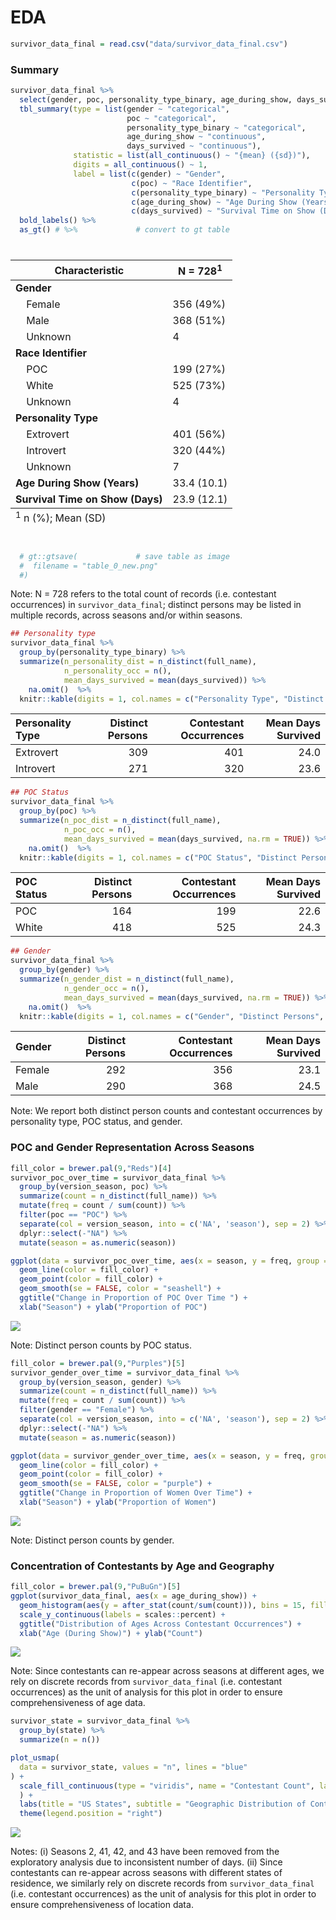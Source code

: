 EDA
================

``` r
survivor_data_final = read.csv("data/survivor_data_final.csv")
```

### Summary

``` r
survivor_data_final %>% 
  select(gender, poc, personality_type_binary, age_during_show, days_survived) %>% 
  tbl_summary(type = list(gender ~ "categorical", 
                          poc ~ "categorical", 
                          personality_type_binary ~ "categorical", 
                          age_during_show ~ "continuous", 
                          days_survived ~ "continuous"), 
              statistic = list(all_continuous() ~ "{mean} ({sd})"), 
              digits = all_continuous() ~ 1,
              label = list(c(gender) ~ "Gender",
                           c(poc) ~ "Race Identifier",
                           c(personality_type_binary) ~ "Personality Type",
                           c(age_during_show) ~ "Age During Show (Years)",
                           c(days_survived) ~ "Survival Time on Show (Days)")) %>% 
  bold_labels() %>%
  as_gt() # %>%             # convert to gt table
```

<div id="ycrlgqdolm" style="padding-left:0px;padding-right:0px;padding-top:10px;padding-bottom:10px;overflow-x:auto;overflow-y:auto;width:auto;height:auto;">
<style>html {
  font-family: -apple-system, BlinkMacSystemFont, 'Segoe UI', Roboto, Oxygen, Ubuntu, Cantarell, 'Helvetica Neue', 'Fira Sans', 'Droid Sans', Arial, sans-serif;
}

#ycrlgqdolm .gt_table {
  display: table;
  border-collapse: collapse;
  margin-left: auto;
  margin-right: auto;
  color: #333333;
  font-size: 16px;
  font-weight: normal;
  font-style: normal;
  background-color: #FFFFFF;
  width: auto;
  border-top-style: solid;
  border-top-width: 2px;
  border-top-color: #A8A8A8;
  border-right-style: none;
  border-right-width: 2px;
  border-right-color: #D3D3D3;
  border-bottom-style: solid;
  border-bottom-width: 2px;
  border-bottom-color: #A8A8A8;
  border-left-style: none;
  border-left-width: 2px;
  border-left-color: #D3D3D3;
}

#ycrlgqdolm .gt_heading {
  background-color: #FFFFFF;
  text-align: center;
  border-bottom-color: #FFFFFF;
  border-left-style: none;
  border-left-width: 1px;
  border-left-color: #D3D3D3;
  border-right-style: none;
  border-right-width: 1px;
  border-right-color: #D3D3D3;
}

#ycrlgqdolm .gt_caption {
  padding-top: 4px;
  padding-bottom: 4px;
}

#ycrlgqdolm .gt_title {
  color: #333333;
  font-size: 125%;
  font-weight: initial;
  padding-top: 4px;
  padding-bottom: 4px;
  padding-left: 5px;
  padding-right: 5px;
  border-bottom-color: #FFFFFF;
  border-bottom-width: 0;
}

#ycrlgqdolm .gt_subtitle {
  color: #333333;
  font-size: 85%;
  font-weight: initial;
  padding-top: 0;
  padding-bottom: 6px;
  padding-left: 5px;
  padding-right: 5px;
  border-top-color: #FFFFFF;
  border-top-width: 0;
}

#ycrlgqdolm .gt_bottom_border {
  border-bottom-style: solid;
  border-bottom-width: 2px;
  border-bottom-color: #D3D3D3;
}

#ycrlgqdolm .gt_col_headings {
  border-top-style: solid;
  border-top-width: 2px;
  border-top-color: #D3D3D3;
  border-bottom-style: solid;
  border-bottom-width: 2px;
  border-bottom-color: #D3D3D3;
  border-left-style: none;
  border-left-width: 1px;
  border-left-color: #D3D3D3;
  border-right-style: none;
  border-right-width: 1px;
  border-right-color: #D3D3D3;
}

#ycrlgqdolm .gt_col_heading {
  color: #333333;
  background-color: #FFFFFF;
  font-size: 100%;
  font-weight: normal;
  text-transform: inherit;
  border-left-style: none;
  border-left-width: 1px;
  border-left-color: #D3D3D3;
  border-right-style: none;
  border-right-width: 1px;
  border-right-color: #D3D3D3;
  vertical-align: bottom;
  padding-top: 5px;
  padding-bottom: 6px;
  padding-left: 5px;
  padding-right: 5px;
  overflow-x: hidden;
}

#ycrlgqdolm .gt_column_spanner_outer {
  color: #333333;
  background-color: #FFFFFF;
  font-size: 100%;
  font-weight: normal;
  text-transform: inherit;
  padding-top: 0;
  padding-bottom: 0;
  padding-left: 4px;
  padding-right: 4px;
}

#ycrlgqdolm .gt_column_spanner_outer:first-child {
  padding-left: 0;
}

#ycrlgqdolm .gt_column_spanner_outer:last-child {
  padding-right: 0;
}

#ycrlgqdolm .gt_column_spanner {
  border-bottom-style: solid;
  border-bottom-width: 2px;
  border-bottom-color: #D3D3D3;
  vertical-align: bottom;
  padding-top: 5px;
  padding-bottom: 5px;
  overflow-x: hidden;
  display: inline-block;
  width: 100%;
}

#ycrlgqdolm .gt_group_heading {
  padding-top: 8px;
  padding-bottom: 8px;
  padding-left: 5px;
  padding-right: 5px;
  color: #333333;
  background-color: #FFFFFF;
  font-size: 100%;
  font-weight: initial;
  text-transform: inherit;
  border-top-style: solid;
  border-top-width: 2px;
  border-top-color: #D3D3D3;
  border-bottom-style: solid;
  border-bottom-width: 2px;
  border-bottom-color: #D3D3D3;
  border-left-style: none;
  border-left-width: 1px;
  border-left-color: #D3D3D3;
  border-right-style: none;
  border-right-width: 1px;
  border-right-color: #D3D3D3;
  vertical-align: middle;
  text-align: left;
}

#ycrlgqdolm .gt_empty_group_heading {
  padding: 0.5px;
  color: #333333;
  background-color: #FFFFFF;
  font-size: 100%;
  font-weight: initial;
  border-top-style: solid;
  border-top-width: 2px;
  border-top-color: #D3D3D3;
  border-bottom-style: solid;
  border-bottom-width: 2px;
  border-bottom-color: #D3D3D3;
  vertical-align: middle;
}

#ycrlgqdolm .gt_from_md > :first-child {
  margin-top: 0;
}

#ycrlgqdolm .gt_from_md > :last-child {
  margin-bottom: 0;
}

#ycrlgqdolm .gt_row {
  padding-top: 8px;
  padding-bottom: 8px;
  padding-left: 5px;
  padding-right: 5px;
  margin: 10px;
  border-top-style: solid;
  border-top-width: 1px;
  border-top-color: #D3D3D3;
  border-left-style: none;
  border-left-width: 1px;
  border-left-color: #D3D3D3;
  border-right-style: none;
  border-right-width: 1px;
  border-right-color: #D3D3D3;
  vertical-align: middle;
  overflow-x: hidden;
}

#ycrlgqdolm .gt_stub {
  color: #333333;
  background-color: #FFFFFF;
  font-size: 100%;
  font-weight: initial;
  text-transform: inherit;
  border-right-style: solid;
  border-right-width: 2px;
  border-right-color: #D3D3D3;
  padding-left: 5px;
  padding-right: 5px;
}

#ycrlgqdolm .gt_stub_row_group {
  color: #333333;
  background-color: #FFFFFF;
  font-size: 100%;
  font-weight: initial;
  text-transform: inherit;
  border-right-style: solid;
  border-right-width: 2px;
  border-right-color: #D3D3D3;
  padding-left: 5px;
  padding-right: 5px;
  vertical-align: top;
}

#ycrlgqdolm .gt_row_group_first td {
  border-top-width: 2px;
}

#ycrlgqdolm .gt_summary_row {
  color: #333333;
  background-color: #FFFFFF;
  text-transform: inherit;
  padding-top: 8px;
  padding-bottom: 8px;
  padding-left: 5px;
  padding-right: 5px;
}

#ycrlgqdolm .gt_first_summary_row {
  border-top-style: solid;
  border-top-color: #D3D3D3;
}

#ycrlgqdolm .gt_first_summary_row.thick {
  border-top-width: 2px;
}

#ycrlgqdolm .gt_last_summary_row {
  padding-top: 8px;
  padding-bottom: 8px;
  padding-left: 5px;
  padding-right: 5px;
  border-bottom-style: solid;
  border-bottom-width: 2px;
  border-bottom-color: #D3D3D3;
}

#ycrlgqdolm .gt_grand_summary_row {
  color: #333333;
  background-color: #FFFFFF;
  text-transform: inherit;
  padding-top: 8px;
  padding-bottom: 8px;
  padding-left: 5px;
  padding-right: 5px;
}

#ycrlgqdolm .gt_first_grand_summary_row {
  padding-top: 8px;
  padding-bottom: 8px;
  padding-left: 5px;
  padding-right: 5px;
  border-top-style: double;
  border-top-width: 6px;
  border-top-color: #D3D3D3;
}

#ycrlgqdolm .gt_striped {
  background-color: rgba(128, 128, 128, 0.05);
}

#ycrlgqdolm .gt_table_body {
  border-top-style: solid;
  border-top-width: 2px;
  border-top-color: #D3D3D3;
  border-bottom-style: solid;
  border-bottom-width: 2px;
  border-bottom-color: #D3D3D3;
}

#ycrlgqdolm .gt_footnotes {
  color: #333333;
  background-color: #FFFFFF;
  border-bottom-style: none;
  border-bottom-width: 2px;
  border-bottom-color: #D3D3D3;
  border-left-style: none;
  border-left-width: 2px;
  border-left-color: #D3D3D3;
  border-right-style: none;
  border-right-width: 2px;
  border-right-color: #D3D3D3;
}

#ycrlgqdolm .gt_footnote {
  margin: 0px;
  font-size: 90%;
  padding-left: 4px;
  padding-right: 4px;
  padding-left: 5px;
  padding-right: 5px;
}

#ycrlgqdolm .gt_sourcenotes {
  color: #333333;
  background-color: #FFFFFF;
  border-bottom-style: none;
  border-bottom-width: 2px;
  border-bottom-color: #D3D3D3;
  border-left-style: none;
  border-left-width: 2px;
  border-left-color: #D3D3D3;
  border-right-style: none;
  border-right-width: 2px;
  border-right-color: #D3D3D3;
}

#ycrlgqdolm .gt_sourcenote {
  font-size: 90%;
  padding-top: 4px;
  padding-bottom: 4px;
  padding-left: 5px;
  padding-right: 5px;
}

#ycrlgqdolm .gt_left {
  text-align: left;
}

#ycrlgqdolm .gt_center {
  text-align: center;
}

#ycrlgqdolm .gt_right {
  text-align: right;
  font-variant-numeric: tabular-nums;
}

#ycrlgqdolm .gt_font_normal {
  font-weight: normal;
}

#ycrlgqdolm .gt_font_bold {
  font-weight: bold;
}

#ycrlgqdolm .gt_font_italic {
  font-style: italic;
}

#ycrlgqdolm .gt_super {
  font-size: 65%;
}

#ycrlgqdolm .gt_footnote_marks {
  font-style: italic;
  font-weight: normal;
  font-size: 75%;
  vertical-align: 0.4em;
}

#ycrlgqdolm .gt_asterisk {
  font-size: 100%;
  vertical-align: 0;
}

#ycrlgqdolm .gt_indent_1 {
  text-indent: 5px;
}

#ycrlgqdolm .gt_indent_2 {
  text-indent: 10px;
}

#ycrlgqdolm .gt_indent_3 {
  text-indent: 15px;
}

#ycrlgqdolm .gt_indent_4 {
  text-indent: 20px;
}

#ycrlgqdolm .gt_indent_5 {
  text-indent: 25px;
}
</style>
<table class="gt_table">
  
  <thead class="gt_col_headings">
    <tr>
      <th class="gt_col_heading gt_columns_bottom_border gt_left" rowspan="1" colspan="1" scope="col" id="&lt;strong&gt;Characteristic&lt;/strong&gt;"><strong>Characteristic</strong></th>
      <th class="gt_col_heading gt_columns_bottom_border gt_center" rowspan="1" colspan="1" scope="col" id="&lt;strong&gt;N = 728&lt;/strong&gt;&lt;sup class=&quot;gt_footnote_marks&quot;&gt;1&lt;/sup&gt;"><strong>N = 728</strong><sup class="gt_footnote_marks">1</sup></th>
    </tr>
  </thead>
  <tbody class="gt_table_body">
    <tr><td headers="label" class="gt_row gt_left" style="font-weight: bold;">Gender</td>
<td headers="stat_0" class="gt_row gt_center"></td></tr>
    <tr><td headers="label" class="gt_row gt_left">    Female</td>
<td headers="stat_0" class="gt_row gt_center">356 (49%)</td></tr>
    <tr><td headers="label" class="gt_row gt_left">    Male</td>
<td headers="stat_0" class="gt_row gt_center">368 (51%)</td></tr>
    <tr><td headers="label" class="gt_row gt_left">    Unknown</td>
<td headers="stat_0" class="gt_row gt_center">4</td></tr>
    <tr><td headers="label" class="gt_row gt_left" style="font-weight: bold;">Race Identifier</td>
<td headers="stat_0" class="gt_row gt_center"></td></tr>
    <tr><td headers="label" class="gt_row gt_left">    POC</td>
<td headers="stat_0" class="gt_row gt_center">199 (27%)</td></tr>
    <tr><td headers="label" class="gt_row gt_left">    White</td>
<td headers="stat_0" class="gt_row gt_center">525 (73%)</td></tr>
    <tr><td headers="label" class="gt_row gt_left">    Unknown</td>
<td headers="stat_0" class="gt_row gt_center">4</td></tr>
    <tr><td headers="label" class="gt_row gt_left" style="font-weight: bold;">Personality Type</td>
<td headers="stat_0" class="gt_row gt_center"></td></tr>
    <tr><td headers="label" class="gt_row gt_left">    Extrovert</td>
<td headers="stat_0" class="gt_row gt_center">401 (56%)</td></tr>
    <tr><td headers="label" class="gt_row gt_left">    Introvert</td>
<td headers="stat_0" class="gt_row gt_center">320 (44%)</td></tr>
    <tr><td headers="label" class="gt_row gt_left">    Unknown</td>
<td headers="stat_0" class="gt_row gt_center">7</td></tr>
    <tr><td headers="label" class="gt_row gt_left" style="font-weight: bold;">Age During Show (Years)</td>
<td headers="stat_0" class="gt_row gt_center">33.4 (10.1)</td></tr>
    <tr><td headers="label" class="gt_row gt_left" style="font-weight: bold;">Survival Time on Show (Days)</td>
<td headers="stat_0" class="gt_row gt_center">23.9 (12.1)</td></tr>
  </tbody>
  
  <tfoot class="gt_footnotes">
    <tr>
      <td class="gt_footnote" colspan="2"><sup class="gt_footnote_marks">1</sup> n (%); Mean (SD)</td>
    </tr>
  </tfoot>
</table>
</div>

``` r
  # gt::gtsave(             # save table as image
  #  filename = "table_0_new.png"
  #)
```

Note: N = 728 refers to the total count of records (i.e. contestant
occurrences) in `survivor_data_final`; distinct persons may be listed in
multiple records, across seasons and/or within seasons.

``` r
## Personality type
survivor_data_final %>% 
  group_by(personality_type_binary) %>% 
  summarize(n_personality_dist = n_distinct(full_name),
            n_personality_occ = n(),
            mean_days_survived = mean(days_survived)) %>% 
    na.omit()  %>%
  knitr::kable(digits = 1, col.names = c("Personality Type", "Distinct Persons", "Contestant Occurrences", "Mean Days Survived"))
```

| Personality Type | Distinct Persons | Contestant Occurrences | Mean Days Survived |
|:-----------------|-----------------:|-----------------------:|-------------------:|
| Extrovert        |              309 |                    401 |               24.0 |
| Introvert        |              271 |                    320 |               23.6 |

``` r
## POC Status
survivor_data_final %>% 
  group_by(poc) %>% 
  summarize(n_poc_dist = n_distinct(full_name),
            n_poc_occ = n(),
            mean_days_survived = mean(days_survived, na.rm = TRUE)) %>% 
    na.omit()  %>%
  knitr::kable(digits = 1, col.names = c("POC Status", "Distinct Persons", "Contestant Occurrences", "Mean Days Survived"))
```

| POC Status | Distinct Persons | Contestant Occurrences | Mean Days Survived |
|:-----------|-----------------:|-----------------------:|-------------------:|
| POC        |              164 |                    199 |               22.6 |
| White      |              418 |                    525 |               24.3 |

``` r
## Gender
survivor_data_final %>% 
  group_by(gender) %>% 
  summarize(n_gender_dist = n_distinct(full_name),
            n_gender_occ = n(),
            mean_days_survived = mean(days_survived, na.rm = TRUE)) %>%
    na.omit()  %>%
  knitr::kable(digits = 1, col.names = c("Gender", "Distinct Persons", "Contestant Occurrences", "Mean Days Survived"))
```

| Gender | Distinct Persons | Contestant Occurrences | Mean Days Survived |
|:-------|-----------------:|-----------------------:|-------------------:|
| Female |              292 |                    356 |               23.1 |
| Male   |              290 |                    368 |               24.5 |

Note: We report both distinct person counts and contestant occurrences
by personality type, POC status, and gender.

### POC and Gender Representation Across Seasons

``` r
fill_color = brewer.pal(9,"Reds")[4]
survivor_poc_over_time = survivor_data_final %>% 
  group_by(version_season, poc) %>%
  summarize(count = n_distinct(full_name)) %>%
  mutate(freq = count / sum(count)) %>%
  filter(poc == "POC") %>%
  separate(col = version_season, into = c('NA', 'season'), sep = 2) %>%
  dplyr::select(-"NA") %>%
  mutate(season = as.numeric(season))

ggplot(data = survivor_poc_over_time, aes(x = season, y = freq, group = 1)) +
  geom_line(color = fill_color) +
  geom_point(color = fill_color) +
  geom_smooth(se = FALSE, color = "seashell") + 
  ggtitle("Change in Proportion of POC Over Time ") +
  xlab("Season") + ylab("Proportion of POC")
```

![](EDA_files/figure-gfm/unnamed-chunk-5-1.png)<!-- -->

Note: Distinct person counts by POC status.

``` r
fill_color = brewer.pal(9,"Purples")[5]
survivor_gender_over_time = survivor_data_final %>% 
  group_by(version_season, gender) %>%
  summarize(count = n_distinct(full_name)) %>%
  mutate(freq = count / sum(count)) %>%
  filter(gender == "Female") %>%
  separate(col = version_season, into = c('NA', 'season'), sep = 2) %>%
  dplyr::select(-"NA") %>%
  mutate(season = as.numeric(season))

ggplot(data = survivor_gender_over_time, aes(x = season, y = freq, group = 1)) +
  geom_line(color = fill_color) +
  geom_point(color = fill_color) +
  geom_smooth(se = FALSE, color = "purple") + 
  ggtitle("Change in Proportion of Women Over Time") +
  xlab("Season") + ylab("Proportion of Women")
```

![](EDA_files/figure-gfm/unnamed-chunk-6-1.png)<!-- -->

Note: Distinct person counts by gender.

### Concentration of Contestants by Age and Geography

``` r
fill_color = brewer.pal(9,"PuBuGn")[5]
ggplot(survivor_data_final, aes(x = age_during_show)) + 
  geom_histogram(aes(y = after_stat(count/sum(count))), bins = 15, fill = fill_color, col = "white") +
  scale_y_continuous(labels = scales::percent) + 
  ggtitle("Distribution of Ages Across Contestant Occurrences") +
  xlab("Age (During Show)") + ylab("Count")
```

![](EDA_files/figure-gfm/unnamed-chunk-7-1.png)<!-- -->

Note: Since contestants can re-appear across seasons at different ages,
we rely on discrete records from `survivor_data_final` (i.e. contestant
occurrences) as the unit of analysis for this plot in order to ensure
comprehensiveness of age data.

``` r
survivor_state = survivor_data_final %>%
  group_by(state) %>%
  summarize(n = n())

plot_usmap(
  data = survivor_state, values = "n", lines = "blue"
) + 
  scale_fill_continuous(type = "viridis", name = "Contestant Count", label = scales::comma
  ) + 
  labs(title = "US States", subtitle = "Geographic Distribution of Contestants") +
  theme(legend.position = "right")
```

![](EDA_files/figure-gfm/unnamed-chunk-8-1.png)<!-- -->

Notes: (i) Seasons 2, 41, 42, and 43 have been removed from the
exploratory analysis due to inconsistent number of days. (ii) Since
contestants can re-appear across seasons with different states of
residence, we similarly rely on discrete records from
`survivor_data_final` (i.e. contestant occurrences) as the unit of
analysis for this plot in order to ensure comprehensiveness of location
data.
